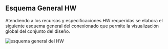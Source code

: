 ## Esquema General HW

Atendiendo a los recursos y especificaciones HW requeridas se elabora el siguiente esquema general 
del conexionado que permite la visualización global del conjunto del diseño.

![esquema general del HW](https://user-images.githubusercontent.com/15126832/27772025-0be14f52-5f5b-11e7-8691-d74c45c5864d.png)


